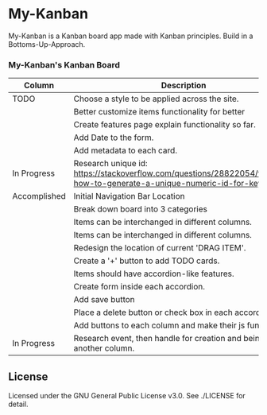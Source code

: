 # My-Kanban
My-Kanban is a Kanban board app made with Kanban principles.
Build in a Bottoms-Up-Approach.

### My-Kanban's Kanban Board

| Column             | Description                                    |
|--------------------|------------------------------------------------|
|TODO                | Choose a style to be applied across the site. |
|                    | Better customize items functionality for better |
|                    | Create features page explain functionality so far.|
|                    | Add Date to the form.| 
|                    | Add metadata to each card.|
| In Progress        | Research unique id: https://stackoverflow.com/questions/28822054/firebase-how-to-generate-a-unique-numeric-id-for-key| experience.|
| Accomplished       | Initial Navigation Bar Location                |
|                    | Break down board into 3 categories             |
|                    | Items can be interchanged in different columns.|
|                    | Items can be interchanged in different columns.|
|                    | Redesign the location of current 'DRAG ITEM'.   |
|                    | Create a '+' button to add TODO cards.          |
|                    | Items should have accordion-like features.|
|                    | Create form inside each accordion.       |
|                    |  Add save button|
|                    | Place a delete button or check box in each accordion|
|                    | Add buttons to each column and make their js function. |
| In Progress        | Research event, then handle for creation and being to another column.|

## License
Licensed under the GNU General Public License v3.0. See ./LICENSE for detail.
